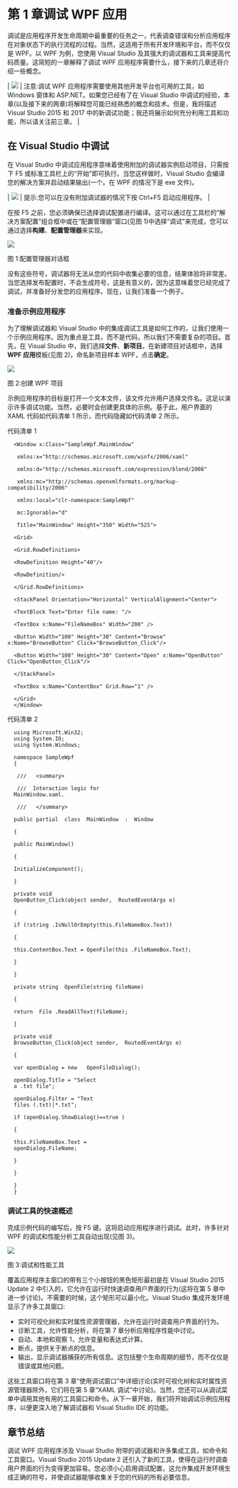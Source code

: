 # 第 1 章调试 WPF 应用

调试是应用程序开发生命周期中最重要的任务之一，代表调查错误和分析应用程序在对象状态下的执行流程的过程。当然，这适用于所有开发环境和平台，而不仅仅是 WPF。以 WPF 为例，您使用 Visual Studio 及其强大的调试器和工具来提高代码质量。这简短的一章解释了调试 WPF 应用程序需要什么，接下来的几章还将介绍一些概念。

| ![](../Images/note.png) | 注意:调试 WPF 应用程序需要使用其他开发平台也可用的工具，如 Windows 窗体和 ASP.NET。如果您已经有了在 Visual Studio 中调试的经验，本章(以及接下来的两章)将解释您可能已经熟悉的概念和技术。但是，我将描述 Visual Studio 2015 和 2017 中的新调试功能；我还将展示如何充分利用工具和功能，所以请关注前三章。 |

## 在 Visual Studio 中调试

在 Visual Studio 中调试应用程序意味着使用附加的调试器实例启动项目，只需按下 F5 或标准工具栏上的“开始”即可执行。当您这样做时，Visual Studio 会编译您的解决方案并启动结果输出(一个。在 WPF 的情况下是 exe 文件)。

| ![](../Images/tip.png) | 提示:您可以在没有附加调试器的情况下按 Ctrl+F5 启动应用程序。 |

在按 F5 之前，您必须确保已选择调试配置进行编译。这可以通过在工具栏的“解决方案配置”组合框中或在“配置管理器”窗口(见图 1)中选择“调试”来完成，您可以通过选择**构建**、**配置管理器**来实现。

![](../Images/image003.jpg)

图 1:配置管理器对话框

没有这些符号，调试器将无法从您的代码中收集必要的信息，结果体验将非常差。当您选择发布配置时，不会生成符号，这是有意义的，因为这意味着您已经完成了调试，并准备好分发您的应用程序。现在，让我们准备一个例子。

### 准备示例应用程序

为了理解调试器和 Visual Studio 中的集成调试工具是如何工作的，让我们使用一个示例应用程序。因为重点是工具，而不是代码，所以我们不需要复杂的项目。首先，在 Visual Studio 中，我们选择**文件**、**新项目**。在新建项目对话框中，选择 **WPF 应用**模板(见图 2)，命名新项目样本 WPF，点击**确定**。

![](../Images/image004.png)

图 2:创建 WPF 项目

示例应用程序的目标是打开一个文本文件，该文件允许用户选择文件名。这足以演示许多调试功能。当然，必要时会创建更具体的示例。基于此，用户界面的 XAML 代码如代码清单 1 所示，而代码隐藏如代码清单 2 所示。

代码清单 1

```
  <Window x:Class="SampleWpf.MainWindow"

   xmlns:x="http://schemas.microsoft.com/winfx/2006/xaml"

   xmlns:d="http://schemas.microsoft.com/expression/blend/2008"

   xmlns:mc="http://schemas.openxmlformats.org/markup-compatibility/2006"

   xmlns:local="clr-namespace:SampleWpf"

   mc:Ignorable="d"

   Title="MainWindow" Height="350" Width="525">

  <Grid>

  <Grid.RowDefinitions>

  <RowDefinition Height="40"/>

  <RowDefinition/>

  </Grid.RowDefinitions>

  <StackPanel Orientation="Horizontal" VerticalAlignment="Center">

  <TextBlock Text="Enter file name: "/>

  <TextBox x:Name="FileNameBox" Width="200" />

  <Button Width="100" Height="30" Content="Browse" x:Name="BrowseButton" Click="BrowseButton_Click"/>

  <Button Width="100" Height="30" Content="Open" x:Name="OpenButton" Click="OpenButton_Click"/>

  </StackPanel>

  <TextBox x:Name="ContentBox" Grid.Row="1" />

  </Grid>
  </Window>

```

代码清单 2

```
  using Microsoft.Win32;
  using System.IO;
  using System.Windows;

  namespace SampleWpf
  {

   ///   <summary>

   ///  Interaction logic for
  MainWindow.xaml.

   ///   </summary>

  public partial  class  MainWindow  :  Window

  {

  public MainWindow()

  {

  InitializeComponent();

  }

  private void
  OpenButton_Click(object sender,  RoutedEventArgs e)

  {

  if (!string .IsNullOrEmpty(this.FileNameBox.Text))

  {

  this.ContentBox.Text = OpenFile(this .FileNameBox.Text);

  }

  }

  private string  OpenFile(string fileName)

  {

  return  File .ReadAllText(fileName); 

  }

  private void
  BrowseButton_Click(object sender,  RoutedEventArgs e)

  {

  var openDialog = new   OpenFileDialog();

  openDialog.Title = "Select
  a .txt file";

  openDialog.Filter = "Text
  files (.txt)|*.txt";

  if (openDialog.ShowDialog()==true )

  {

  this.FileNameBox.Text =
  openDialog.FileName;

  }

  }

  }
  }

```

### 调试工具的快速概述

完成示例代码的编写后，按 F5 键。这将启动应用程序进行调试。此时，许多针对 WPF 的调试和性能分析工具自动出现(见图 3)。

![](../Images/image005.jpg)

图 3:调试和性能工具

覆盖应用程序主窗口的带有三个小按钮的黑色矩形最初是在 Visual Studio 2015 Update 2 中引入的，它允许在运行时快速调查用户界面的行为(这将在第 5 章中进一步讨论)。不需要的时候，这个矩形可以最小化。Visual Studio 集成开发环境显示了许多工具窗口:

*   实时可视化树和实时属性资源管理器，允许在运行时调查用户界面的行为。
*   诊断工具，允许性能分析，将在第 7 章分析应用程序性能中讨论。
*   自动、本地和观察 1，允许变量和表达式计算。
*   断点，提供关于断点的信息。
*   输出，显示调试器捕获的所有信息。这包括整个生命周期的细节，而不仅仅是错误或其他问题。

这些工具窗口将在第 3 章“使用调试窗口”中详细讨论(实时可视化树和实时属性资源管理器除外，它们将在第 5 章“XAML 调试”中讨论)。当然，您还可以从调试菜单中调用其他有用的工具窗口和命令。从下一章开始，我们将开始调试示例应用程序，以便更深入地了解调试器和 Visual Studio IDE 的功能。

## 章节总结

调试 WPF 应用程序涉及 Visual Studio 附带的调试器和许多集成工具，如命令和工具窗口。Visual Studio 2015 Update 2 还引入了新的工具，使得在运行时调查用户界面的行为变得更加容易。您必须小心启用调试配置，这允许集成开发环境生成正确的符号，并使调试器能够收集关于您的代码的所有必要信息。
